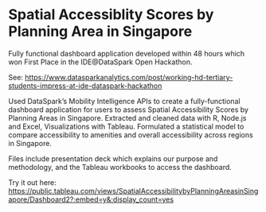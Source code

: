 # Spatial Accessiblity Scores by Planning Area in Singapore
Fully functional dashboard application developed within 48 hours which won First Place in the IDE@DataSpark Open Hackathon.

See:
https://www.datasparkanalytics.com/post/working-hd-tertiary-students-impress-at-ide-dataspark-hackathon

Used DataSpark’s Mobility Intelligence APIs to create a fully-functional dashboard application for users to assess Spatial Accessibility Scores by Planning Areas in Singapore. Extracted and cleaned data with R, Node.js and Excel, Visualizations with Tableau. Formulated a statistical model to compare accessibility to amenities and overall accessibility across regions in Singapore.

Files include presentation deck which explains our purpose and methodology, and the Tableau workbooks to access the dashboard.

Try it out here:
https://public.tableau.com/views/SpatialAccessibilitybyPlanningAreasinSingapore/Dashboard2?:embed=y&:display_count=yes
